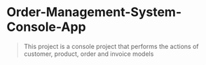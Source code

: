 # Order-Management-System-Console-App 
> This project is a console project that performs the actions of customer, product, order and invoice models
